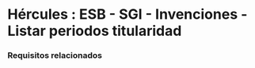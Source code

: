 # Hércules : ESB \- SGI \- Invenciones \- Listar periodos titularidad



### Requisitos relacionados






